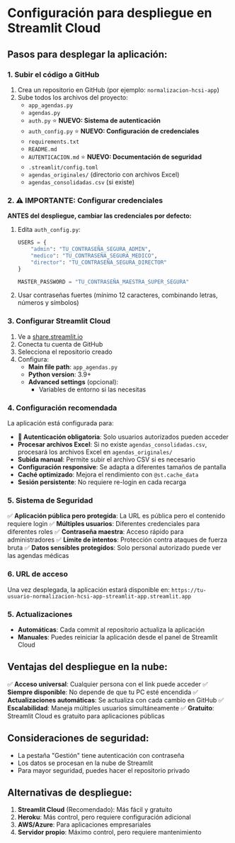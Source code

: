 # Configuración para despliegue en Streamlit Cloud

## Pasos para desplegar la aplicación:

### 1. Subir el código a GitHub

1. Crea un repositorio en GitHub (por ejemplo: `normalizacion-hcsi-app`)
2. Sube todos los archivos del proyecto:
   - `app_agendas.py`
   - `agendas.py`
   - `auth.py` ⭐ **NUEVO: Sistema de autenticación**
   - `auth_config.py` ⭐ **NUEVO: Configuración de credenciales**
   - `requirements.txt`
   - `README.md`
   - `AUTENTICACION.md` ⭐ **NUEVO: Documentación de seguridad**
   - `.streamlit/config.toml`
   - `agendas_originales/` (directorio con archivos Excel)
   - `agendas_consolidadas.csv` (si existe)

### 2. ⚠️ IMPORTANTE: Configurar credenciales

**ANTES del despliegue, cambiar las credenciales por defecto:**

1. Edita `auth_config.py`:
   ```python
   USERS = {
       "admin": "TU_CONTRASEÑA_SEGURA_ADMIN",
       "medico": "TU_CONTRASEÑA_SEGURA_MEDICO", 
       "director": "TU_CONTRASEÑA_SEGURA_DIRECTOR"
   }
   
   MASTER_PASSWORD = "TU_CONTRASEÑA_MAESTRA_SUPER_SEGURA"
   ```

2. Usar contraseñas fuertes (mínimo 12 caracteres, combinando letras, números y símbolos)

### 3. Configurar Streamlit Cloud

1. Ve a [share.streamlit.io](https://share.streamlit.io)
2. Conecta tu cuenta de GitHub
3. Selecciona el repositorio creado
4. Configura:
   - **Main file path**: `app_agendas.py`
   - **Python version**: 3.9+
   - **Advanced settings** (opcional):
     - Variables de entorno si las necesitas

### 4. Configuración recomendada

La aplicación está configurada para:
- **🔐 Autenticación obligatoria**: Solo usuarios autorizados pueden acceder
- **Procesar archivos Excel**: Si no existe `agendas_consolidadas.csv`, procesará los archivos Excel en `agendas_originales/`
- **Subida manual**: Permite subir el archivo CSV si es necesario
- **Configuración responsive**: Se adapta a diferentes tamaños de pantalla
- **Caché optimizado**: Mejora el rendimiento con `@st.cache_data`
- **Sesión persistente**: No requiere re-login en cada recarga

### 5. Sistema de Seguridad

✅ **Aplicación pública pero protegida**: La URL es pública pero el contenido requiere login
✅ **Múltiples usuarios**: Diferentes credenciales para diferentes roles
✅ **Contraseña maestra**: Acceso rápido para administradores
✅ **Límite de intentos**: Protección contra ataques de fuerza bruta
✅ **Datos sensibles protegidos**: Solo personal autorizado puede ver las agendas médicas

### 6. URL de acceso

Una vez desplegada, la aplicación estará disponible en:
`https://tu-usuario-normalizacion-hcsi-app-streamlit-app.streamlit.app`

### 5. Actualizaciones

- **Automáticas**: Cada commit al repositorio actualiza la aplicación
- **Manuales**: Puedes reiniciar la aplicación desde el panel de Streamlit Cloud

## Ventajas del despliegue en la nube:

✅ **Acceso universal**: Cualquier persona con el link puede acceder
✅ **Siempre disponible**: No depende de que tu PC esté encendida
✅ **Actualizaciones automáticas**: Se actualiza con cada cambio en GitHub
✅ **Escalabilidad**: Maneja múltiples usuarios simultáneamente
✅ **Gratuito**: Streamlit Cloud es gratuito para aplicaciones públicas

## Consideraciones de seguridad:

- La pestaña "Gestión" tiene autenticación con contraseña
- Los datos se procesan en la nube de Streamlit
- Para mayor seguridad, puedes hacer el repositorio privado

## Alternativas de despliegue:

1. **Streamlit Cloud** (Recomendado): Más fácil y gratuito
2. **Heroku**: Más control, pero requiere configuración adicional
3. **AWS/Azure**: Para aplicaciones empresariales
4. **Servidor propio**: Máximo control, pero requiere mantenimiento
